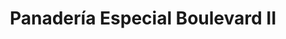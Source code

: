---
title: "Panadería Especial Boulevard II"
url: /santa-clara/panaderia-especial-boulevard-ii/
shop: panadería
---